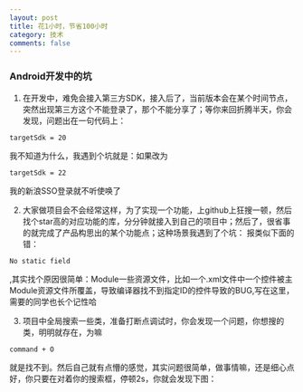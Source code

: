 ```yaml
---
layout: post
title: 花1小时，节省100小时
category: 技术
comments: false
---
```


### Android开发中的坑

1. 在开发中，难免会接入第三方SDK，接入后了，当前版本会在某个时间节点，突然出现第三方这个不能登录了，那个不能分享了；等你来回折腾半天，你会发现，问题出在一句代码上：
```
targetSdk = 20
``` 
我不知道为什么，我遇到个坑就是：如果改为
```
targetSdk = 22
```
我的新浪SSO登录就不听使唤了

2. 大家做项目会不会经常这样，为了实现一个功能，上github上狂搜一顿，然后找个star高的对应功能的库，分分钟就接入到自己的项目中；然后了，很省事的就完成了产品构思出的某个功能点；这种场景我遇到了个坑：
报类似下面的错：
```
No static field
```
,其实找个原因很简单：Module一些资源文件，比如一个.xml文件中一个控件被主Module资源文件所覆盖，导致编译器找不到指定ID的控件导致的BUG,写在这里，需要的同学也长个记性哈

3. 项目中全局搜索一些类，准备打断点调试时，你会发现一个问题，你想搜的类，明明就存在，为嘛 
```
command + O 
```
就是找不到。然后自己就有点懵的感觉，其实问题很简单，做事情嘛，还是细心点好，你只要在对着你的搜索框，停顿2s，你就会发现下图：





